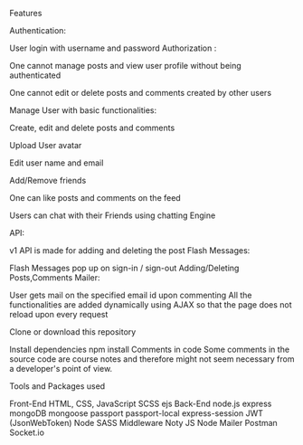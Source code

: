 Features

Authentication:

User login with username and password
Authorization :

One cannot manage posts and view user profile without being authenticated

One cannot edit or delete posts and comments created by other users

Manage User with basic functionalities:

Create, edit and delete posts and comments

Upload User avatar

Edit user name and email

Add/Remove friends

One can like posts and comments on the feed

Users can chat with their Friends using chatting Engine

API:

v1 API is made for adding and deleting the post
Flash Messages:

Flash Messages pop up on sign-in / sign-out
Adding/Deleting Posts,Comments
Mailer:

User gets mail on the specified email id upon commenting
All the functionalities are added dynamically using AJAX so that the page does not reload upon every request

Clone or download this repository

Install dependencies
npm install
Comments in code
Some comments in the source code are course notes and therefore might not seem necessary from a developer's point of view.

Tools and Packages used
        

Front-End
HTML, CSS, JavaScript
SCSS
ejs
Back-End
node.js
express
mongoDB
mongoose
passport
passport-local
express-session
JWT (JsonWebToken)
Node SASS Middleware
Noty JS
Node Mailer
Postman
Socket.io
